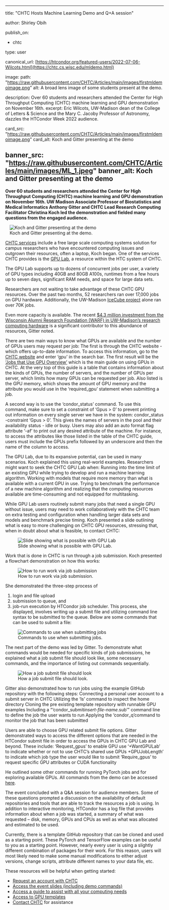 ----
title: "CHTC Hosts Machine Learning Demo and Q+A session"

author: Shirley Obih

publish_on:
  - chtc
  
type: user

canonical_url: [https://htcondor.org/featured-users/2022-07-06-Wilcots.html](https://chtc.cs.wisc.edu/mldemo.html)

image:
  path: "https://raw.githubusercontent.com/CHTC/Articles/main/images/firstmldemoimage.png"
  alt: A broad lens image of some students present at the demo. 
  
description: Over 60 students and researchers attended the Center for High Throughput Computing (CHTC) machine learning and GPU demonstration on November 16th.
excerpt: Eric Wilcots, UW-Madison dean of the College of Letters & Science and the Mary C. Jacoby Professor of Astronomy, dazzles the HTCondor Week 2022 audience. 

card_src: "https://raw.githubusercontent.com/CHTC/Articles/main/images/firstmldemoimage.png"
card_alt: Koch and Gitter presenting at the demo


banner_src: "https://raw.githubusercontent.com/CHTC/Articles/main/images/ML_1.jpeg"
banner_alt: Koch and Gitter presenting at the demo
----

**Over 60 students and researchers attended the Center for High Throughput Computing (CHTC) machine learning and GPU demonstration on November 16th. UW Madison Associate Professor of Biostatistics and Medical Informatics Anthony Gitter and CHTC Lead Research Computing Facilitator Christina Koch led the demonstration and fielded many questions from the engaged audience.**

<figure class="figure float-end" style="margin-left: 1em;">
  <img src='https://raw.githubusercontent.com/CHTC/Articles/main/images/firstmldemoimage.png' class="figure-img img-fluid rounded" alt="Koch and Gitter presenting at the demo">
  <figcaption class="figure-caption">Koch and Gitter presenting at the demo.<br/></figcaption>
</figure>


[CHTC services](https://chtc.cs.wisc.edu/uw-research-computing/) include a free large scale computing systems solution for campus researchers who have encountered computing issues and outgrown their resources, often a laptop, Koch began. One of the services CHTC provides is the [GPU Lab](https://chtc.cs.wisc.edu/uw-research-computing/gpu-lab.html), a resource within the HTC system of CHTC. 

The GPU Lab supports up to dozens of concurrent jobs per user, a variety of GPU types including 40GB and 80GB A100s, runtimes from a few hours up to seven days, significant RAM needs, and space for large data sets.

Researchers are not waiting to take advantage of these CHTC GPU resources. Over the past two months, 52 researchers ran over 17,000 jobs on GPU hardware. Additionally, the UW-Madison [IceCube project](https://icecube.wisc.edu) alone ran over 70K jobs.

Even more capacity is available. The recent [$4.3 million investment from the Wisconsin Alumni Research Foundation (WARF) in UW-Madison’s research computing hardware](https://chtc.cs.wisc.edu/DoIt-Article-Summary.html) is a significant contributor to this abundance of resources, Gitter noted.

There are two main ways to know what GPUs are available and the number of GPUs users may request per job:
The first is through the CHTC website - which offers up-to-date information. To access this information, go to the [CHTC website](https://chtc.cs.wisc.edu) and enter ‘gpu’ in the search bar. The first result will be the [‘Jobs that Use GPU Overview’](https://chtc.cs.wisc.edu/uw-research-computing/gpu-jobs.html) which is the main guide on using GPUs in CHTC. At the very top of this guide is a table that contains information about the kinds of GPUs, the number of servers, and the number of GPUs per server, which limits how many GPUs can be requested per job. Also listed is the GPU memory, which shows the amount of GPU memory and the attribute you would use in the ‘required_gpu’ statement when submitting a job. 

A second way is to use the ‘condor_status’ command. To use this command, make sure to set a constraint of ‘Gpus > 0’ to prevent printing out information on every single server we have in the system: condor_status -constraint ‘Gpus > 0’. This gives the names of servers in the pool and their availability status - idle or busy. Users may also add an auto format flag attribute ‘-af’ to print out any desired attribute of the machine. For instance, to access the attributes like those listed in the table of the CHTC guide, users must include the GPUs prefix followed by an underscore and then the name of the column to access.


The GPU Lab, due to its expansive potential, can be used in many scenarios. Koch explained this using real-world examples. Researchers might want to seek the CHTC GPU Lab when:
Running into the time limit of an existing GPU while trying to develop and run a machine learning algorithm.
Working with models that require more memory than what is available with a current GPU in use.
Trying to benchmark the performance of a new machine algorithm and realizing that the computing resources available are time-consuming and not equipped for multitasking. 

While GPU Lab users routinely submit many jobs that need a single GPU without issue, users may need to work collaboratively with the CHTC team on extra testing and configuration when handling larger data sets and models and benchmark precise timing. Koch presented a slide outlining what is easy to more challenging on CHTC GPU resources, stressing that, when in doubt about what is feasible, to contact CHTC:
<figure>
  <img src="https://raw.githubusercontent.com/CHTC/Articles/main/images/mldemowhatspossible.png" alt="Slide showing what is possible with GPU Lab"/>
  <figcaption class="figure-caption">Slide showing what is possible with GPU Lab.<br/></figcaption>
</figure>


Work that is done in CHTC is run through a job submission. Koch presented a flowchart demonstration on how this works:
<figure>
  <img src="https://raw.githubusercontent.com/CHTC/Articles/main/images/jobsubmission.png" alt="How to run work via job submission"/>
  <figcaption class="figure-caption">How to run work via job submission.<br/></figcaption>
</figure>



She demonstrated the three-step process of
1. login and file upload
2. submission to queue, and 
3. job-run execution by HTCondor job scheduler. 
This process, she displayed, involves writing up a submit file and utilizing command line syntax to be submitted to the queue. Below are some commands that can be used to submit a file:
<figure>
  <img src="https://raw.githubusercontent.com/CHTC/Articles/main/images/submittingjobs.png" alt="Commands to use when submitting jobs"/>
  <figcaption class="figure-caption">Commands to use when submitting jobs.<br/></figcaption>
  </figure>


The next part of the demo was led by Gitter. To demonstrate what commands would be needed for specific kinds of job submissions, he explained what a job submit file should look like, some necessary commands, and the importance of listing out commands sequentially.
<figure>
  <img src="https://raw.githubusercontent.com/CHTC/Articles/main/images/jobsubmitfile.png" alt="How a job submit file should look"/>
  <figcaption class="figure-caption">How a job submit file should look.<br/></figcaption>
</figure>

Gitter also demonstrated how to run jobs using the example GitHub repository with the following steps:
Connecting a personal user account to a submit server in CHTC 
Utilizing the ‘ls’ command to inspect the home directory
Cloning the pre existing template repository with runnable GPU examples
Including a “‘condor_submit*insert-file-name*.sub’” command line to define the job the user wants to run
Applying the ‘condor_q’command to monitor the job that has been submitted

Users are able to choose GPU related submit file options. Gitter demonstrated ways to access the different options that are needed in the HTCondor submit file in order to access the GPUs in CHTC GPU Lab and beyond. These include:
‘Request_gpus’ to enable GPU use
‘+WantGPULab’ to indicate whether or not to use CHTC’s shared use GPUs
+GPUJobLength’ to indicate which job type the user would like to submit
‘Require_gpus’ to request specific GPU attributes or CUDA functionality 

He outlined some other commands for running PyTorch jobs and for exploring available GPUs. All commands from the demo can be accessed [here](https://docs.google.com/presentation/d/1pdE3oT539iOjxuIRvGeUjQ_GcaiD00r4iCOdp65PPME/edit#slide=id.p). 

The event concluded with a Q&A session for audience members. Some of these questions prompted a discussion on the availability of default repositories and tools that are able to track the resources a job is using. In addition to interactive monitoring, HTCondor has a log file that provides information about when a job was started, a summary of what was requested – disk, memory, GPUs and CPUs as well as what was allocated and estimated to be used. 

Currently, there is a template GitHub repository that can be cloned and used as a starting point. These PyTorch and TensorFlow examples can be useful to you as a starting point. However, nearly every user is using a slightly different combination of packages for their work. For this reason, users will most likely need to make some manual modifications to either adjust versions, change scripts, attribute different names to your data file, etc. 

These resources will be helpful when getting started:
- [Request an account with CHTC](https://chtc.cs.wisc.edu/uw-research-computing/form.html)
- [Access the event slides (including demo commands)](https://docs.google.com/presentation/d/1pdE3oT539iOjxuIRvGeUjQ_GcaiD00r4iCOdp65PPME/edit#slide=id.p)
- [Access a guide to assist with all your computing needs](https://chtc.cs.wisc.edu/uw-research-computing/guides)
- [Access to GPU templates](https://github.com/CHTC/templates-GPUs)
- [Contact CHTC](https://chtc.cs.wisc.edu/uw-research-computing/get-help.html) for assistance
